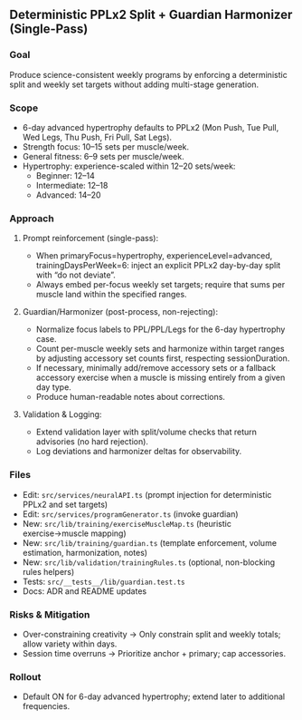 ## Deterministic PPLx2 Split + Guardian Harmonizer (Single-Pass)

### Goal
Produce science-consistent weekly programs by enforcing a deterministic split and weekly set targets without adding multi-stage generation.

### Scope
- 6-day advanced hypertrophy defaults to PPLx2 (Mon Push, Tue Pull, Wed Legs, Thu Push, Fri Pull, Sat Legs).
- Strength focus: 10–15 sets per muscle/week.
- General fitness: 6–9 sets per muscle/week.
- Hypertrophy: experience-scaled within 12–20 sets/week:
  - Beginner: 12–14
  - Intermediate: 12–18
  - Advanced: 14–20

### Approach
1) Prompt reinforcement (single-pass):
   - When primaryFocus=hypertrophy, experienceLevel=advanced, trainingDaysPerWeek=6: inject an explicit PPLx2 day-by-day split with “do not deviate”.
   - Always embed per-focus weekly set targets; require that sums per muscle land within the specified ranges.

2) Guardian/Harmonizer (post-process, non-rejecting):
   - Normalize focus labels to PPL/PPL/Legs for the 6-day hypertrophy case.
   - Count per-muscle weekly sets and harmonize within target ranges by adjusting accessory set counts first, respecting sessionDuration.
   - If necessary, minimally add/remove accessory sets or a fallback accessory exercise when a muscle is missing entirely from a given day type.
   - Produce human-readable notes about corrections.

3) Validation & Logging:
   - Extend validation layer with split/volume checks that return advisories (no hard rejection).
   - Log deviations and harmonizer deltas for observability.

### Files
- Edit: `src/services/neuralAPI.ts` (prompt injection for deterministic PPLx2 and set targets)
- Edit: `src/services/programGenerator.ts` (invoke guardian)
- New: `src/lib/training/exerciseMuscleMap.ts` (heuristic exercise→muscle mapping)
- New: `src/lib/training/guardian.ts` (template enforcement, volume estimation, harmonization, notes)
- New: `src/lib/validation/trainingRules.ts` (optional, non-blocking rules helpers)
- Tests: `src/__tests__/lib/guardian.test.ts`
- Docs: ADR and README updates

### Risks & Mitigation
- Over-constraining creativity → Only constrain split and weekly totals; allow variety within days.
- Session time overruns → Prioritize anchor + primary; cap accessories.

### Rollout
- Default ON for 6-day advanced hypertrophy; extend later to additional frequencies.


